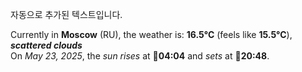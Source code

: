 
자동으로 추가된 텍스트입니다.

<!--START_SECTION:weather:moscow-->
Currently in **Moscow** (RU), the weather is: **16.5°C** (feels like **15.5°C**), ***scattered clouds***<br/>
On *May 23, 2025*, the *sun rises* at 🌅**04:04** and *sets* at 🌇**20:48**.
<!--END_SECTION:weather-->
